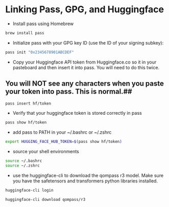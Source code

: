 # Linking Pass, GPG, and Huggingface

- Install pass using Homebrew
```bash
brew install pass
```
- Initialize pass with your GPG key ID (use the ID of your signing subkey):
```bash
pass init "0x2345678901ABCDEF"
```
- Copy your Huggingface API token from Huggingface.co so it in your pasteboard and then insert it into pass. You will need to do this twice.
## You will NOT see any characters when you paste your token into pass. This is normal.##
```bash
pass insert hf/token
```
- Verify that your huggingface token is stored correctly in pass 
```bash
pass show hf/token
```
- add pass to PATH in your ~/.bashrc or ~/.zshrc
```bash
export HUGGING_FACE_HUB_TOKEN=$(pass show hf/token)
```
- source your shell environments
```bash
source ~/.bashrc 
source ~/.zshrc
```
- use the huggingface-cli to download the qompass r3 model. Make sure you have the safetensors and transformers python libraries installed.
```bash
huggingface-cli login
```
```bash
huggingface-cli download qompass/r3
```
